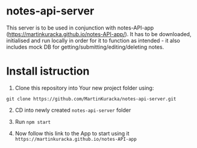 # notes-api-server

This server is to be used in conjunction with notes-API-app (https://martinkuracka.github.io/notes-API-app/). It has to be downloaded, initialised and run locally in order for it to function as intended - it also includes mock DB for getting/submitting/editing/deleting notes.

# Install istruction

1. Clone this repository into Your new project folder using:

``git clone https://github.com/MartinKuracka/notes-api-server.git``

2. CD into newly created ``notes-api-server`` folder

3. Run ``npm start``

4. Now follow this link to the App to start using it
``https://martinkuracka.github.io/notes-API-app``
